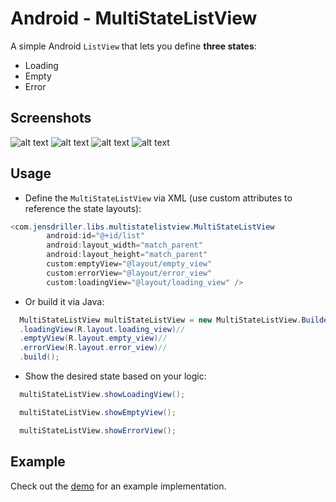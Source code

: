 Android - MultiStateListView
============================

A simple Android `ListView` that lets you define **three states**:

* Loading
* Empty
* Error

Screenshots
-----------
![alt text](https://github.com/jenzz/Android-MultiStateListView/master/assets/Screenshot1.png "Empty state")
![alt text](https://github.com/jenzz/Android-MultiStateListView/master/assets/Screenshot2.png "Loading state")
![alt text](https://github.com/jenzz/Android-MultiStateListView/master/assets/Screenshot3.png "Loaded state")
![alt text](https://github.com/jenzz/Android-MultiStateListView/master/assets/Screenshot4.png "Error state")

Usage
-----
* Define the `MultiStateListView` via XML (use custom attributes to reference the state layouts):

```java
<com.jensdriller.libs.multistatelistview.MultiStateListView
        android:id="@+id/list"
        android:layout_width="match_parent"
        android:layout_height="match_parent"
        custom:emptyView="@layout/empty_view"
        custom:errorView="@layout/error_view"
        custom:loadingView="@layout/loading_view" />
```

* Or build it via Java:

```java
  MultiStateListView multiStateListView = new MultiStateListView.Builder(this)//
  .loadingView(R.layout.loading_view)//
  .emptyView(R.layout.empty_view)//
  .errorView(R.layout.error_view)//
  .build();
```

* Show the desired state based on your logic:
```java
  multiStateListView.showLoadingView();
```
```java
  multiStateListView.showEmptyView();
```
```java
  multiStateListView.showErrorView();
```

Example
-------
Check out the [demo](https://github.com/jenzz/Android-MultiStateListView/tree/master/demo) for an example implementation.